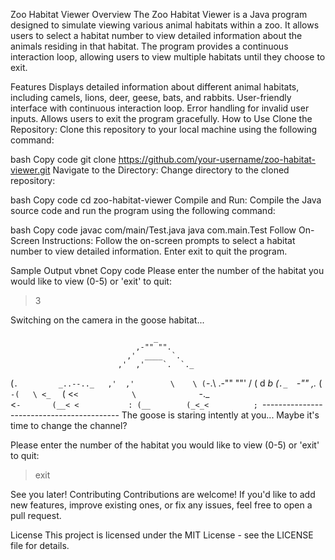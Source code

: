 Zoo Habitat Viewer
Overview
The Zoo Habitat Viewer is a Java program designed to simulate viewing various animal habitats within a zoo. It allows users to select a habitat number to view detailed information about the animals residing in that habitat. The program provides a continuous interaction loop, allowing users to view multiple habitats until they choose to exit.

Features
Displays detailed information about different animal habitats, including camels, lions, deer, geese, bats, and rabbits.
User-friendly interface with continuous interaction loop.
Error handling for invalid user inputs.
Allows users to exit the program gracefully.
How to Use
Clone the Repository: Clone this repository to your local machine using the following command:

bash
Copy code
git clone https://github.com/your-username/zoo-habitat-viewer.git
Navigate to the Directory: Change directory to the cloned repository:

bash
Copy code
cd zoo-habitat-viewer
Compile and Run: Compile the Java source code and run the program using the following command:

bash
Copy code
javac com/main/Test.java
java com.main.Test
Follow On-Screen Instructions: Follow the on-screen prompts to select a habitat number to view detailed information. Enter exit to quit the program.

Sample Output
vbnet
Copy code
Please enter the number of the habitat you would like to view (0-5) or 'exit' to quit:
> 3

Switching on the camera in the goose habitat...

                                    _
                                ,-"" "".
                              ,'  ____  `.
                            ,'  ,'    `.  `._
   (`.         _..--.._   ,'  ,'        \    \
  (`-.\    .-""        ""'   /          (  d _b
 (`._  `-"" ,._             (            `-(   \
 <_  `     (  <`<            \              `-._\
  <`-       (__< <           :
   (__        (_<_<          ;
    `------------------------------------------
The goose is staring intently at you... Maybe it's time to change the channel?

Please enter the number of the habitat you would like to view (0-5) or 'exit' to quit:
> exit

See you later!
Contributing
Contributions are welcome! If you'd like to add new features, improve existing ones, or fix any issues, feel free to open a pull request.

License
This project is licensed under the MIT License - see the LICENSE file for details.